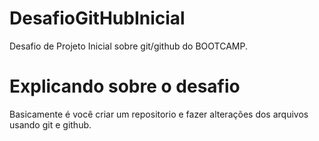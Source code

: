 # DesafioGitHubInicial
Desafio de Projeto Inicial sobre git/github do BOOTCAMP.

# Explicando sobre o desafio
Basicamente é você criar um repositorio e fazer alterações dos arquivos usando git e github.


